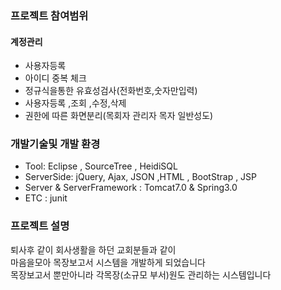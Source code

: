 ### 프로젝트 참여범위

#### 계정관리
* 사용자등록 
* 아이디 중복 체크
* 정규식을통한 유효성검사(전화번호,숫자만입력)
* 사용자등록 ,조회 ,수정,삭제 
* 권한에 따른  화면분리(목회자 관리자 목자 일반성도)


### 개발기술및 개발 환경
* Tool: Eclipse , SourceTree , HeidiSQL
* ServerSide: jQuery, Ajax, JSON ,HTML , BootStrap , JSP
* Server & ServerFramework : Tomcat7.0 & Spring3.0 
* ETC : junit 

### 프로젝트 설명 <br>

 퇴사후 같이 회사생활을 하던 교회분들과 같이<br>
 마음을모아 목장보고서 시스템을 개발하게 되었습니다<br>
 목장보고서 뿐만아니라 각목장(소규모 부서)원도 관리하는 시스템입니다 <br>
<br>

